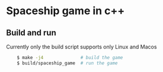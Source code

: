 # Spaceship game in c++

## Build and run
Currently only the build script supports only Linux and Macos 
```bash
    $ make -j4              # build the game
    $ build/spaceship_game  # run the game
```
